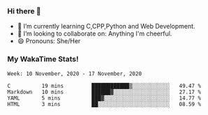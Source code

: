 ### Hi there 👋

- 🌱 I’m currently learning C,CPP,Python and Web Development.
- 👯 I’m looking to collaborate on: Anything I'm cheerful.
- 😄 Pronouns: She/Her

### My WakaTime Stats!

<!--START_SECTION:waka-->
```text
Week: 10 November, 2020 - 17 November, 2020

C          19 mins         ████████████▒░░░░░░░░░░░░   49.47 % 
Markdown   10 mins         ██████▓░░░░░░░░░░░░░░░░░░   27.17 % 
YAML       5 mins          ███▓░░░░░░░░░░░░░░░░░░░░░   14.77 % 
HTML       3 mins          ██░░░░░░░░░░░░░░░░░░░░░░░   08.59 % 
```
<!--END_SECTION:waka-->
